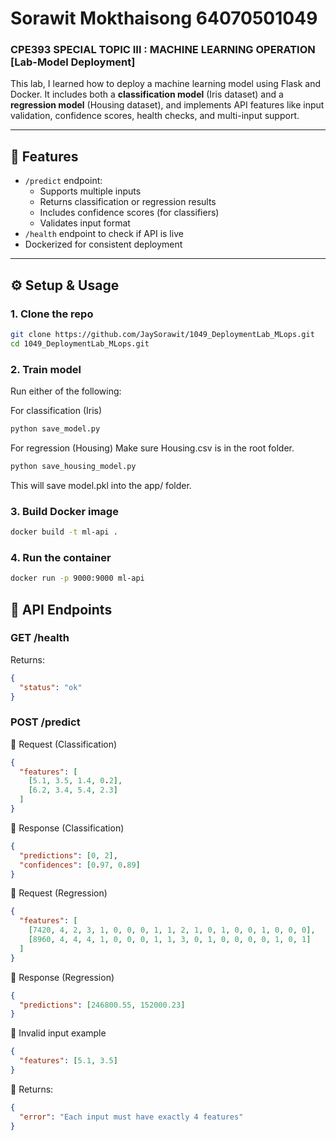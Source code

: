 # Sorawit Mokthaisong 64070501049

### CPE393 SPECIAL TOPIC III : MACHINE LEARNING OPERATION [Lab-Model Deployment]

This lab, I learned how to deploy a machine learning model using Flask and Docker. It includes both a **classification model** (Iris dataset) and a **regression model** (Housing dataset), and implements API features like input validation, confidence scores, health checks, and multi-input support.

---

## 📌 Features

- `/predict` endpoint:
  - Supports multiple inputs
  - Returns classification or regression results
  - Includes confidence scores (for classifiers)
  - Validates input format
- `/health` endpoint to check if API is live
- Dockerized for consistent deployment

---

## ⚙️ Setup & Usage

### 1. Clone the repo
```bash
git clone https://github.com/JaySorawit/1049_DeploymentLab_MLops.git
cd 1049_DeploymentLab_MLops.git
```
### 2. Train model
Run either of the following:

For classification (Iris)
```bash
python save_model.py
```
For regression (Housing)
Make sure Housing.csv is in the root folder.

```bash
python save_housing_model.py
```
This will save model.pkl into the app/ folder.

### 3. Build Docker image
```bash
docker build -t ml-api .
```
### 4. Run the container
```bash
docker run -p 9000:9000 ml-api
```

## 🚀 API Endpoints
### GET /health
Returns:

```json
{
  "status": "ok"
}
```

### POST /predict
🔸 Request (Classification)
```json
{
  "features": [
    [5.1, 3.5, 1.4, 0.2],
    [6.2, 3.4, 5.4, 2.3]
  ]
}
```
🔹 Response (Classification)
```json
{
  "predictions": [0, 2],
  "confidences": [0.97, 0.89]
}
```
🔸 Request (Regression)
```json
{
  "features": [
    [7420, 4, 2, 3, 1, 0, 0, 0, 1, 1, 2, 1, 0, 1, 0, 0, 1, 0, 0, 0],
    [8960, 4, 4, 4, 1, 0, 0, 0, 1, 1, 3, 0, 1, 0, 0, 0, 0, 1, 0, 1]
  ]
}
```
🔹 Response (Regression)
```json
{
  "predictions": [246800.55, 152000.23]
}
```
🔸 Invalid input example
```json
{
  "features": [5.1, 3.5]
}
```
🔹 Returns:
```json
{
  "error": "Each input must have exactly 4 features"
}
```
